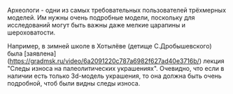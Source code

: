 Археологи - одни из самых требовательных пользователей трёхмерных моделей. Им нужны очень подробные модели, 
поскольку для исследований могут быть важны даже мелкие царапины и шероховатости. 

Например, в зимней школе в Хотылёве (детище C.Дробышевского) была 
[заявлена] (https://gradmsk.ru/video/6a2091220c787a6982f627ad40e3716b/)
лекция "Следы износа на палеолитических украшениях".
Очевидно, что если в наличии есть только 3d-модель украшения, то она должна быть очень подробной, 
чтоб были видны следы износа.
